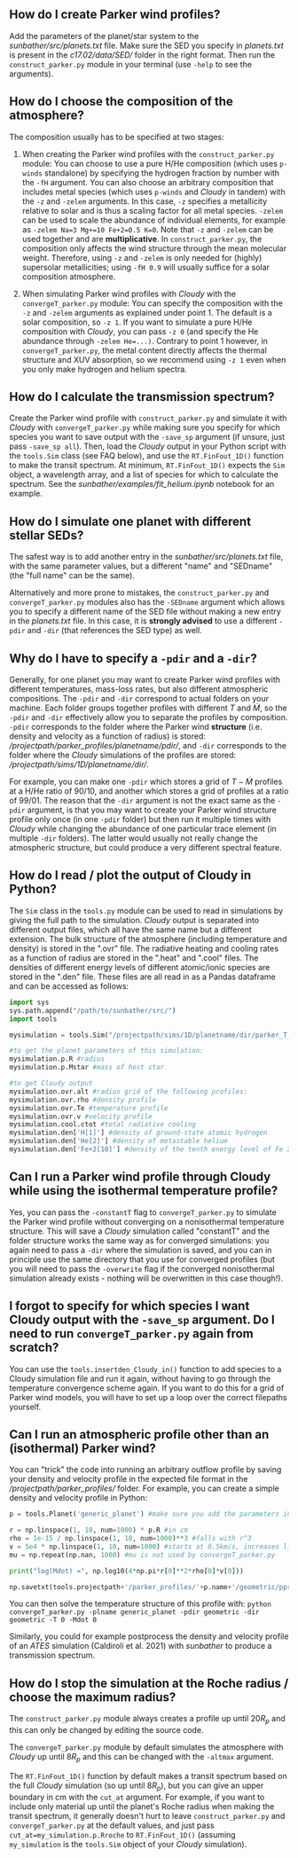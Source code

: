 ## How do I create Parker wind profiles?

Add the parameters of the planet/star system to the _sunbather/src/planets.txt_ file. Make sure the SED you specify in _planets.txt_ is present in the _c17.02/data/SED/_ folder in the right format. Then run the `construct_parker.py` module in your terminal (use `-help` to see the arguments). 

## How do I choose the composition of the atmosphere?

The composition usually has to be specified at two stages:  

1. When creating the Parker wind profiles with the `construct_parker.py` module: You can choose to use a pure H/He composition (which uses `p-winds` standalone) by specifying the hydrogen fraction by number with the `-fH` argument. You can also choose an arbitrary composition that includes metal species (which uses `p-winds` and _Cloudy_ in tandem) with the `-z` and `-zelem` arguments. In this case, `-z` specifies a metallicity relative to solar and is thus a scaling factor for all metal species. `-zelem` can be used to scale the abundance of individual elements, for example as `-zelem Na=3 Mg+=10 Fe+2=0.5 K=0`. Note that `-z` and `-zelem` can be used together and are **multiplicative**. In `construct_parker.py`, the composition only affects the wind structure through the mean molecular weight. Therefore, using `-z` and `-zelem` is only needed for (highly) supersolar metallicities; using `-fH 0.9` will usually suffice for a solar composition atmosphere.

2. When simulating Parker wind profiles with _Cloudy_ with the `convergeT_parker.py` module: You can specify the composition with the `-z` and `-zelem` arguments as explained under point 1. The default is a solar composition, so `-z 1`. If you want to simulate a pure H/He composition with _Cloudy_, you can pass `-z 0` (and specify the He abundance through `-zelem He=...)`. Contrary to point 1 however, in `convergeT_parker.py`, the metal content directly affects the thermal structure and XUV absorption, so we recommend using `-z 1` even when you only make hydrogen and helium spectra.

## How do I calculate the transmission spectrum?

Create the Parker wind profile with `construct_parker.py` and simulate it with _Cloudy_ with `convergeT_parker.py` while making sure you specify for which species you want to save output with the `-save_sp` argument (if unsure, just pass `-save_sp all`). Then, load the _Cloudy_ output in your Python script with the `tools.Sim` class (see FAQ below), and use the `RT.FinFout_1D()` function to make the transit spectrum. At minimum, `RT.FinFout_1D()` expects the `Sim` object, a wavelength array, and a list of species for which to calculate the spectrum. See the _sunbather/examples/fit_helium.ipynb_ notebook for an example.

## How do I simulate one planet with different stellar SEDs?

The safest way is to add another entry in the _sunbather/src/planets.txt_ file, with the same parameter values, but a different "name" and "SEDname" (the "full name" can be the same). 

Alternatively and more prone to mistakes, the `construct_parker.py` and `convergeT_parker.py` modules also has the `-SEDname` argument which allows you to specify a different name of the SED file without making a new entry in the _planets.txt_ file. In this case, it is **strongly advised** to use a different `-pdir` and `-dir` (that references the SED type) as well. 

## Why do I have to specify a `-pdir` and a `-dir`?

Generally, for one planet you may want to create Parker wind profiles with different temperatures, mass-loss rates, but also different atmospheric compositions. The `-pdir` and `-dir` correspond to actual folders on your machine. Each folder groups together profiles with different $T$ and $\dot{M}$, so the `-pdir` and `-dir` effectively allow you to separate the profiles by composition. `-pdir` corresponds to the folder where the Parker wind **structure** (i.e. density and velocity as a function of radius) is stored: */projectpath/parker_profiles/planetname/pdir/*, and `-dir` corresponds to the folder where the _Cloudy_ simulations of the profiles are stored: */projectpath/sims/1D/planetname/dir/*.

For example, you can make one `-pdir` which stores a grid of $T-\dot{M}$ profiles at a H/He ratio of 90/10, and another which stores a grid of profiles at a ratio of 99/01. The reason that the  `-dir` argument is not the exact same as the `-pdir` argument, is that you may want to create your Parker wind structure profile only once (in one `-pdir` folder) but then run it multiple times with _Cloudy_ while changing the abundance of one particular trace element (in multiple `-dir` folders). The latter would usually not really change the atmospheric structure, but could produce a very different spectral feature.

## How do I read / plot the output of Cloudy in Python?

The `Sim` class in the `tools.py` module can be used to read in simulations by giving the full path to the simulation. _Cloudy_ output is separated into different output files, which all have the same name but a different extension. The bulk structure of the atmosphere (including temperature and density) is stored in the ".ovr" file. The radiative heating and cooling rates as a function of radius are stored in the ".heat" and ".cool" files. The densities of different energy levels of different atomic/ionic species are stored in the ".den" file. These files are all read in as a Pandas dataframe and can be accessed as follows:

``` python
import sys
sys.path.append("/path/to/sunbather/src/")
import tools

mysimulation = tools.Sim("/projectpath/sims/1D/planetname/dir/parker_T_Mdot/converged")

#to get the planet parameters of this simulation:
mysimulation.p.R #radius
mysimulation.p.Mstar #mass of host star

#to get Cloudy output
mysimulation.ovr.alt #radius grid of the following profiles:
mysimulation.ovr.rho #density profile
mysimulation.ovr.Te #temperature profile
mysimulation.ovr.v #velocity profile
mysimulation.cool.ctot #total radiative cooling
mysimulation.den['H[1]'] #density of ground-state atomic hydrogen
mysimulation.den['He[2]'] #density of metastable helium
mysimulation.den['Fe+2[10]'] #density of the tenth energy level of Fe 2+
```

## Can I run a Parker wind profile through Cloudy while using the isothermal temperature profile?

Yes, you can pass the `-constantT` flag to `convergeT_parker.py` to simulate the Parker wind profile without converging on a nonisothermal temperature structure. This will save a _Cloudy_ simulation called "constantT" and the folder structure works the same way as for converged simulations: you again need to pass a `-dir` where the simulation is saved, and you can in principle use the same directory that you use for converged profiles (but you will need to pass the `-overwrite` flag if the converged nonisothermal simulation already exists - nothing will be overwritten in this case though!).

## I forgot to specify for which species I want Cloudy output with the `-save_sp` argument. Do I need to run `convergeT_parker.py` again from scratch?

You can use the `tools.insertden_Cloudy_in()` function to add species to a Cloudy simulation file and run it again, without having to go through the temperature convergence scheme again. If you want to do this for a grid of Parker wind models, you will have to set up a loop over the correct filepaths yourself.

## Can I run an atmospheric profile other than an (isothermal) Parker wind?

You can "trick" the code into running an arbitrary outflow profile by saving your density and velocity profile in the expected file format in the */projectpath/parker_profiles/* folder. For example, you can create a simple density and velocity profile in Python:

``` python
p = tools.Planet('generic_planet') #make sure you add the parameters in planets.txt

r = np.linspace(1, 10, num=1000) * p.R #in cm
rho = 1e-15 / np.linspace(1, 10, num=1000)**3 #falls with r^3
v = 5e4 * np.linspace(1, 10, num=1000) #starts at 0.5km/s, increases linearly with r so that Mdot = 4 pi rho v r^2 is constant
mu = np.repeat(np.nan, 1000) #mu is not used by convergeT_parker.py

print("log(Mdot) =", np.log10(4*np.pi*r[0]**2*rho[0]*v[0]))

np.savetxt(tools.projectpath+'/parker_profiles/'+p.name+'/geometric/pprof_'+p.name+'_T=0_M=0.000.txt', np.column_stack((r, rho, v, mu)), delimiter='\t')
```

You can then solve the temperature structure of this profile with: `python convergeT_parker.py -plname generic_planet -pdir geometric -dir geometric -T 0 -Mdot 0`

Similarly, you could for example postprocess the density and velocity profile of an _ATES_ simulation (Caldiroli et al. 2021) with _sunbather_ to produce a transmission spectrum.

## How do I stop the simulation at the Roche radius / choose the maximum radius?

The `construct_parker.py` module always creates a profile up until 20$R_p$ and this can only be changed by editing the source code. 

The `convergeT_parker.py` module by default simulates the atmosphere with *Cloudy* up until 8$R_p$ and this can be changed with the `-altmax` argument. 

The `RT.FinFout_1D()` function by default makes a transit spectrum based on the full *Cloudy* simulation (so up until 8$R_p$), but you can give an upper boundary in cm with the `cut_at` argument. For example, if you want to include only material up until the planet's Roche radius when making the transit spectrum, it generally doesn't hurt to leave `construct_parker.py` and `convergeT_parker.py` at the default values, and just pass `cut_at=my_simulation.p.Rroche` to `RT.FinFout_1D()` (assuming `my_simulation` is the `tools.Sim` object of your *Cloudy* simulation).